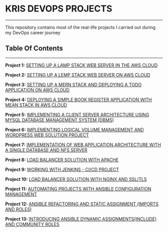 # **KRIS DEVOPS PROJECTS**
---

This repository contains most of the real-life projects I carried out during my DevOps career journey

## **Table Of Contents**
---

**Project 1:** [SETTING UP A LAMP STACK WEB SERVER IN THE AWS CLOUD](https://github.com/Amae69/devops-pbl/blob/5f11447cb0d8b07432700732b77ac6e871b12378/Project1.md)

**Project 2:** [SETTING UP A LEMP STACK WEB SERVER ON AWS CLOUD](https://github.com/Amae69/devops-pbl/blob/ffca33e2d73e94d478c0c8e96a4014ae73d58f69/Project2.md)

**Project 3:** [SETTING UP A MERN STACK AND DEPLOYING A TODO APPLICATION ON AWS CLOUD](https://github.com/Amae69/devops-pbl/blob/ffca33e2d73e94d478c0c8e96a4014ae73d58f69/Project3.md)

**Project 4:** [DEPLOYING A SIMPLE BOOK REGISTER APPLICATION WITH MEAN STACK IN AWS CLOUD](https://github.com/Amae69/devops-pbl/blob/ffca33e2d73e94d478c0c8e96a4014ae73d58f69/Project4.md)

**Project 5:** [IMPLEMENTING A CLIENT SERVER ARCHITECTURE USING MYSQL DATABASE MANAGEMENT SYSTEM (DBMS)](https://github.com/Amae69/devops-pbl/blob/80ea1d2ef8f4dcaf8548385903ed7cf131841801/Project5.md)

**Project 6:** [IMPLEMENTING LOGICAL VOLUME MANAGEMENT AND WORDPRESS WEB SOLUTION PROJECT](https://github.com/Amae69/devops-pbl/blob/1a70594a7cc5479ef54a8378de21f898436039cf/Project6.md)

**Project 7:** [IMPLEMENTATION OF WEB APPLICATION ARCHITECTURE WITH A SINGLE DATABASE AND NFS SERVER](https://github.com/Amae69/devops-pbl/blob/3b1deb5e885d96bfa2bc0e4c448bbf671448f82d/Project7.md)

**Project 8:** [LOAD BALANCER SOLUTION WITH APACHE](https://github.com/Amae69/devops-pbl/blob/9579d77e5e2d498ef73c83016a6cca5fd65a3c89/Project8.md)

**Project 9:** [WORKING WITH JENKINS - CI/CD PROJECT](https://github.com/Amae69/devops-pbl/blob/c525a08aa44a328c627bd3308e735b0d613adcfc/Project9.md)

**Project 10:** [LOAD BALANCER SOLUTION WITH NGINX AND SSL/TLS](https://github.com/Amae69/devops-pbl/blob/2291b9b7157726a3c1224acc557923e553069a13/Project10.md)

**Project 11:** [AUTOMATING PROJECTS WITH ANSIBLE CONFIGURATION MANAGEMENT](https://github.com/Amae69/devops-pbl/blob/e977ef10fa38bd9b6b28f8297f4a31c801cb4100/Project11.md)

**Project 12:** [ANSIBLE REFACTORING AND STATIC ASSIGNMENT (IMPORTS AND ROLES)](https://github.com/Amae69/devops-pbl/blob/dca2ab2ee1b72941c6a2950f3a6cf6db241a6047/Project12.md)

**Project 13:** [INTRODUCING ANSIBLE DYNAMIC ASSIGNMENTS(INCLUDE) AND COMMUNITY ROLES](https://github.com/Amae69/devops-pbl/blob/b7228a728e08f5ab4d5a982831a8e54731097e5c/Project13.md)
